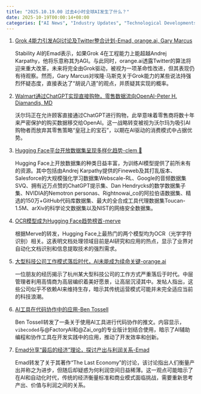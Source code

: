 ```yaml
---
title: "2025.10.19.00 过去4小时全球AI发生了什么？"
date: 2025-10-19T00:00:14+08:00
categories: ["AI News", "Industry Updates", "Technological Developments"]
---
```


1.  [Grok 4能力引发AGI讨论及Twitter整合计划-Emad, orange.ai, Gary Marcus](https://x.com/EMostaque/status/1979564578146275733)

    Stability AI的Emad表示，如果Grok 4在工程能力上能超越Andrej Karpathy，他将乐意称其为AGI。与此同时，orange.ai透露Twitter的算法将迎来重大改革，未来将完全由Grok驱动，被视为一项革命性改进，但其表现仍有待观察。然而，Gary Marcus对埃隆·马斯克关于Grok能力的某些说法持强烈怀疑态度，直接表达了“胡说八道”的观点，并质疑其实现的概率。

2.  [Walmart通过ChatGPT实现直接购物，零售数据流向OpenAI-Peter H. Diamandis, MD](https://x.com/PeterDiamandis/status/1979548633025454137)

    沃尔玛正在允许顾客直接通过ChatGPT进行购物，此举意味着零售商将数十年来严密保护的购买数据移交给OpenAI。这一战略转变被视为沃尔玛为吸引AI购物者而放弃其零售策略“皇冠上的宝石”，以期在AI驱动的消费模式中占据优势。

3.  [Hugging Face平台开放数据集呈现多样化趋势-clem 🤗](https://x.com/ClementDelangue/status/1979550178471539055)

    Hugging Face上开放数据集的种类日益丰富，为训练AI模型提供了前所未有的资源。其中包括由Andrej Karpathy提供的Fineweb及其打乱版本、Salesforce的大规模强化学习数据集Webscale-RL、Google的音频数据集SVQ、拥有近万点赞的ChatGPT提示集、Dan Hendrycks的数学数据集子集、NVIDIA的Nemotron personas、Rightnowai_co的阿拉伯语数据集、精选的150万+GitHub代码库数据集、最大的全合成工具代理数据集Toucan-1.5M、arXiv的科学论文数据集以及NIST的网络安全数据集。

4.  [OCR模型成为Hugging Face趋势榜首-merve](https://x.com/mervenoyann/status/1979539942607815146)

    根据Merve的转发，Hugging Face上最热门的两个模型均为OCR（光学字符识别）相关。这表明文档处理领域目前是AI研究和应用的热点，显示了业界对自动化文档识别和信息提取技术的强烈需求。

5.  [大型科技公司工作模式落后时代，AI未能成为续命关键-orange.ai](https://x.com/oran_ge/status/1979542805799465379)

    一位朋友的经历揭示了杭州某大型科技公司的工作方式严重落后于时代。中层管理者利用高情商为高层编织着美好愿景，让高层沉浸其中。发帖人指出，这些公司似乎不依赖AI来维持生存，暗示其传统运营模式可能并未完全适应当前的科技浪潮。

6.  [AI工具在代码协作中的应用-Ben Tossell](https://x.com/bentossell/status/1979556262573461837)

    Ben Tossell转发了一条关于使用AI工具进行代码协作的推文。内容显示，`vibecoded`与@FactoryAI和@Zai_org的专业版计划结合使用，暗示了AI辅助编程和协作工具在开发实践中的应用，推动了开发效率和创新。

7.  [Emad分享“最后的经济”理论，探讨产出与利润关系-Emad](https://x.com/EMostaque/status/1979534185602904268)

    Emad转发了关于其著作“The Last Economy”的讨论，该讨论指出人们衡量产出并称之为进步，但随后却疑惑为何利润空间日益稀薄。这一观点可能暗示了在AI和自动化时代，传统的经济衡量标准和商业模式面临挑战，需要重新思考产出、价值与利润之间的关系。